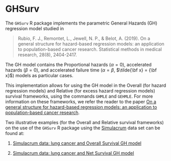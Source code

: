 # GHSurv
The `GHSurv` R package implements the parametric General Hazards (GH) regression model studied in 

> Rubio, F. J., Remontet, L., Jewell, N. P., & Belot, A. (2019). On a general structure for hazard-based regression models: 
an application to population-based cancer research. Statistical methods in medical research, 28(8), 2404-2417.

The GH model contains the Proportional hazards ($\alpha=0$), accelerated hazards ($\beta=0$), and accelerated failure time ($\alpha = \beta$, $\tilde{\bf x} = {\bf x}$) models as particular cases. 

This implementation allows for using the GH model in the Overall (for hazard regression models) and Relative (for excess hazard regression models) 
survival frameworks, using the commands `GHMLE` and `GEHMLE`. For more information on these frameworks, we refer the reader to the paper
[On a general structure for hazard-based regression models: an application to population-based cancer research](https://doi.org/10.1177%2F0962280218782293).


Two illustrative examples (for the Overall and Relative survival frameworks) on the use of the `GHSurv` R package using the [Simulacrum](https://rpubs.com/FJRubio/GHSimulacrum) data set can be found at:

1. [Simulacrum data: lung cancer and Overall Survival GH model](https://rpubs.com/FJRubio/GHSimulacrum)

2. [Simulacrum data: lung cancer and Net Survival GH model](https://rpubs.com/FJRubio/GEHSimulacrum)
